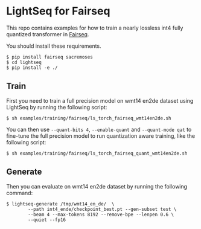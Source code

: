 # LightSeq for Fairseq
This repo contains examples for how to train a nearly lossless int4 fully quantized transformer in [Fairseq](https://github.com/pytorch/fairseq).

You should install these requirements.
```shell
$ pip install fairseq sacremoses
$ cd lightseq
$ pip install -e ./
```

## Train
First you need to train a full precision model on wmt14 en2de dataset using LightSeq by running the following script:
```shell
$ sh examples/training/fairseq/ls_torch_fairseq_wmt14en2de.sh
```

You can then use `--quant-bits 4`, `--enable-quant` and `--quant-mode qat` to fine-tune the full precision model to run quantization aware training, like the following script:
```shell
$ sh examples/training/fairseq/ls_torch_fairseq_quant_wmt14en2de.sh
```

## Generate
Then you can evaluate on wmt14 en2de dataset by running the following command:
```shell
$ lightseq-generate /tmp/wmt14_en_de/  \
        --path int4_ende/checkpoint_best.pt --gen-subset test \
        --beam 4 --max-tokens 8192 --remove-bpe --lenpen 0.6 \
        --quiet --fp16
```
